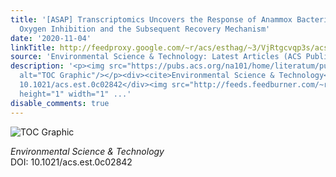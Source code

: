 ```yaml
---
title: '[ASAP] Transcriptomics Uncovers the Response of Anammox Bacteria to Dissolved
  Oxygen Inhibition and the Subsequent Recovery Mechanism'
date: '2020-11-04'
linkTitle: http://feedproxy.google.com/~r/acs/esthag/~3/VjRtgcvqp3s/acs.est.0c02842
source: 'Environmental Science & Technology: Latest Articles (ACS Publications)'
description: '<p><img src="https://pubs.acs.org/na101/home/literatum/publisher/achs/journals/content/esthag/0/esthag.ahead-of-print/acs.est.0c02842/20201104/images/medium/es0c02842_0006.gif"
  alt="TOC Graphic"/></p><div><cite>Environmental Science & Technology</cite></div><div>DOI:
  10.1021/acs.est.0c02842</div><img src="http://feeds.feedburner.com/~r/acs/esthag/~4/VjRtgcvqp3s"
  height="1" width="1" ...'
disable_comments: true
---
```

<p><img src="https://pubs.acs.org/na101/home/literatum/publisher/achs/journals/content/esthag/0/esthag.ahead-of-print/acs.est.0c02842/20201104/images/medium/es0c02842_0006.gif" alt="TOC Graphic"/></p><div><cite>Environmental Science & Technology</cite></div><div>DOI: 10.1021/acs.est.0c02842</div><img src="http://feeds.feedburner.com/~r/acs/esthag/~4/VjRtgcvqp3s" height="1" width="1" ...